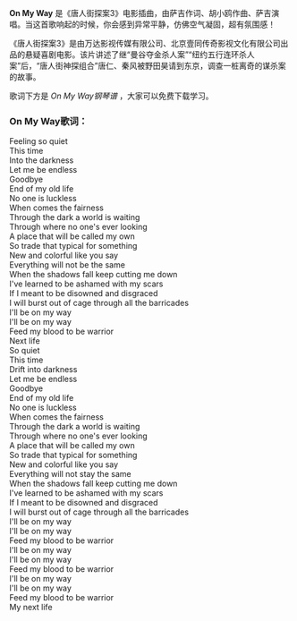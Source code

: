 

**On My Way** 是《唐人街探案3》电影插曲，由萨吉作词、胡小鸥作曲、萨吉演唱。当这首歌响起的时候，你会感到异常平静，仿佛空气凝固，超有氛围感！

《唐人街探案3》是由万达影视传媒有限公司、北京壹同传奇影视文化有限公司出品的悬疑喜剧电影。该片讲述了继“曼谷夺金杀人案”“纽约五行连环杀人案”后，“唐人街神探组合”唐仁、秦风被野田昊请到东京，调查一桩离奇的谋杀案的故事。

歌词下方是 _On My Way钢琴谱_ ，大家可以免费下载学习。

### On My Way歌词：

Feeling so quiet  
This time  
Into the darkness  
Let me be endless  
Goodbye  
End of my old life  
No one is luckless  
When comes the fairness  
Through the dark a world is waiting  
Through where no one's ever looking  
A place that will be called my own  
So trade that typical for something  
New and colorful like you say  
Everything will not be the same  
When the shadows fall keep cutting me down  
I've learned to be ashamed with my scars  
If I meant to be disowned and disgraced  
I will burst out of cage through all the barricades  
I'll be on my way  
I'll be on my way  
Feed my blood to be warrior  
Next life  
So quiet  
This time  
Drift into darkness  
Let me be endless  
Goodbye  
End of my old life  
No one is luckless  
When comes the fairness  
Through the dark a world is waiting  
Through where no one's ever looking  
A place that will be called my own  
So trade that typical for something  
New and colorful like you say  
Everything will not stay the same  
When the shadows fall keep cutting me down  
I've learned to be ashamed with my scars  
If I meant to be disowned and disgraced  
I will burst out of cage through all the barricades  
I'll be on my way  
I'll be on my way  
Feed my blood to be warrior  
I'll be on my way  
I'll be on my way  
Feed my blood to be warrior  
I'll be on my way  
I'll be on my way  
Feed my blood to be warrior  
My next life

